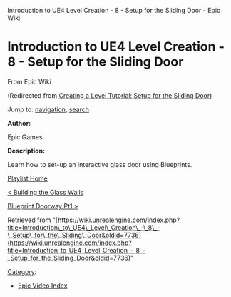 Introduction to UE4 Level Creation - 8 - Setup for the Sliding Door - Epic Wiki              

Introduction to UE4 Level Creation - 8 - Setup for the Sliding Door
===================================================================

From Epic Wiki

(Redirected from [Creating a Level Tutorial: Setup for the Sliding Door](/index.php?title=Creating_a_Level_Tutorial:_Setup_for_the_Sliding_Door&redirect=no "Creating a Level Tutorial: Setup for the Sliding Door"))

Jump to: [navigation](#mw-navigation), [search](#p-search)

  

**Author:**

Epic Games

**Description:**

Learn how to set-up an interactive glass door using Blueprints.

  

[Playlist Home](/Category:Epic_Video_Playlists "Category:Epic Video Playlists")

[< Building the Glass Walls](/Introduction_to_UE4_Level_Creation_-_7_-_Building_the_Glass_Walls "Introduction to UE4 Level Creation - 7 - Building the Glass Walls")

[Blueprint Doorway Pt1 >](/Introduction_to_UE4_Level_Creation_-_9_-_Blueprint_Doorway_Pt1 "Introduction to UE4 Level Creation - 9 - Blueprint Doorway Pt1")

Retrieved from "[https://wiki.unrealengine.com/index.php?title=Introduction\_to\_UE4\_Level\_Creation\_-\_8\_-\_Setup\_for\_the\_Sliding\_Door&oldid=7736](https://wiki.unrealengine.com/index.php?title=Introduction_to_UE4_Level_Creation_-_8_-_Setup_for_the_Sliding_Door&oldid=7736)"

[Category](/Special:Categories "Special:Categories"):

*   [Epic Video Index](/index.php?title=Category:Epic_Video_Index&action=edit&redlink=1 "Category:Epic Video Index (page does not exist)")